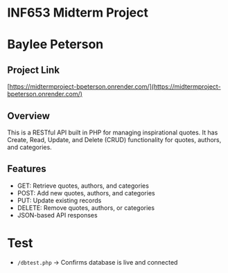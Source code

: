 # INF653 Midterm Project
# Baylee Peterson

## Project Link
[https://midtermproject-bpeterson.onrender.com/](https://midtermproject-bpeterson.onrender.com/)

## Overview
This is a RESTful API built in PHP for managing inspirational quotes. It has Create, Read, Update, and Delete (CRUD) functionality for quotes, authors, and categories.

## Features
- GET: Retrieve quotes, authors, and categories
- POST: Add new quotes, authors, and categories
- PUT: Update existing records
- DELETE: Remove quotes, authors, or categories
- JSON-based API responses

# Test
- `/dbtest.php` → Confirms database is live and connected
